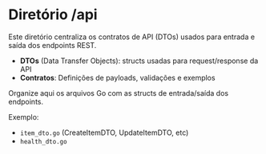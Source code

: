 # Diretório /api

Este diretório centraliza os contratos de API (DTOs) usados para entrada e saída dos endpoints REST.

- **DTOs** (Data Transfer Objects): structs usadas para request/response da API
- **Contratos**: Definições de payloads, validações e exemplos

Organize aqui os arquivos Go com as structs de entrada/saída dos endpoints.

Exemplo:
- `item_dto.go` (CreateItemDTO, UpdateItemDTO, etc)
- `health_dto.go` 